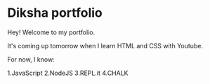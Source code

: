 # Diksha portfolio

Hey! Welcome to my portfolio. 

It's coming up tomorrow when I learn HTML and CSS with Youtube.

For now, I know:

1.JavaScript
2.NodeJS
3.REPL.it
4.CHALK

